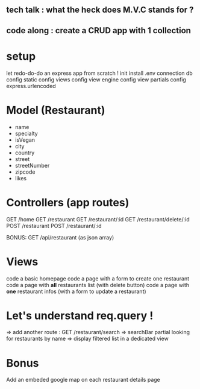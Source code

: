 
tech talk : what the heck does M.V.C stands for ?
-----------------------------------
code along : create a CRUD app with 1 collection
-----------------------------------

# setup
let redo-do-do an express app from scratch  !
init
install
.env
connection db
config static
config views
config view engine
config view partials
config express.urlencoded

# Model (Restaurant)
- name
- specialty
- isVegan
- city
- country
- street
- streetNumber
- zipcode
- likes

# Controllers (app routes)
GET  /home
GET  /restaurant
GET  /restaurant/:id
GET  /restaurant/delete/:id
POST /restaurant
POST /restaurant/:id

BONUS: GET  /api/restaurant (as json array)

# Views
code a basic homepage
code a page with a form to create one restaurant
code a page with **all** restaurants list (with delete button)
code a page with **one** restaurant infos (with a form to update a restaurant)

# Let's understand req.query !

=> add another route : GET /restaurant/search
=> searchBar partial looking for restaurants by name
=> display filtered list in a dedicated view

# Bonus

Add an embeded google map on each restaurant details page
